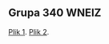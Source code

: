 ## Grupa 340 WNEIZ



[Plik 1](https://github.com/jjakubw/zadanialni/blob/main/testland/21).
[Plik 2](https://github.com/jjakubw/zadanialni/blob/main/testowo/11).

